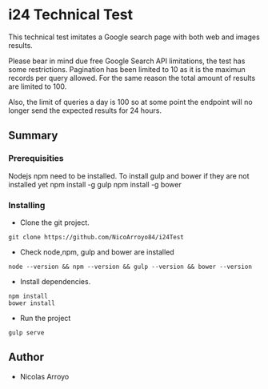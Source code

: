 # i24 Technical Test

This technical test imitates a Google search page with both web and images results.

Please bear in mind due free Google Search API limitations, the test has some restrictions. Pagination has been limited to 10
as it is the maximun records per query allowed. For the same reason the total amount of results are limited to 100.

Also, the limit of queries a day is 100 so at some point the endpoint will no longer send the expected results for 24 hours.

## Summary


### Prerequisities

Nodejs npm need to be installed.
To install gulp and bower if they are not installed yet
npm install -g gulp
npm install -g bower

### Installing

- Clone the git project.
```
git clone https://github.com/NicoArroyo84/i24Test
```
- Check node,npm, gulp and bower are installed
```
node --version && npm --version && gulp --version && bower --version
```
- Install dependencies.
```
npm install
bower install
```
- Run the project
```
gulp serve
```

## Author

* Nicolas Arroyo
